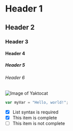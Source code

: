 # Header 1 #
## Header 2 ##
### Header 3 ###
#### Header 4 ####
##### Header 5 #####
###### Header 6 ######

![Image of Yaktocat](https://octodex.github.com/images/yaktocat.png)

``` javascript
var myVar = "Hello, world!";
```

- [x] List syntax is required
- [x] This item is complete
- [ ] This item is not complete
